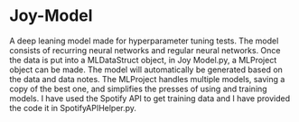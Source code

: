 # Joy-Model
A deep leaning model made for hyperparameter tuning tests.
The model consists of recurring neural networks and regular neural networks. Once the data is put into a MLDataStruct object, in Joy Model.py, a MLProject object can be made. The model will automatically be generated based on the data and data notes. The MLProject handles multiple models, saving a copy of the best one, and simplifies the presses of using and training models. I have used the Spotify API to get training data and I have provided the code it in SpotifyAPIHelper.py. 
